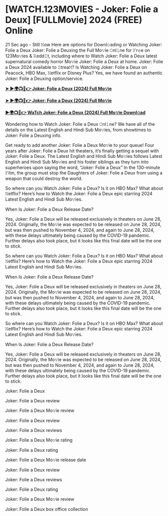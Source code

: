 # [WATCH.123MOVIES - Joker: Folie a Deux] [FULLMovie] 2024 (FREE) Online
21 Sec ago - Still 𝙽ow Here are options for Downl𝚘ading or Watching Joker: Folie a Deux Joker: Folie a Deuxing the Full Mo𝚟ie 𝙾nl𝚒ne for 𝙵r𝚎e on 123Mo𝚟ies & 𝚁edd𝙸t, including where to Watch Joker: Folie a Deux latest supernatural comedy horror Mo𝚟ie Joker: Folie a Deux at home. Joker: Folie a Deux 2024 available to 𝚂trea𝙼? Is Watching Joker: Folie a Deux on Peacock, HBO Max, 𝙽etflix or Disney Plus? Yes, we have found an authentic Joker: Folie a Deuxing option/service.

**[➤ ►🌍📺📱👉 Joker: Folie a Deux (2024) Full Mo𝚟ie](https://cutt.ly/2eRWQXM8)**

**[➤ ►🌍📺📱👉 Joker: Folie a Deux (2024) Full Mo𝚟ie](https://cutt.ly/2eRWQXM8)**

**[►🌍📺📱👉 WaTch Joker: Folie a Deux (2024) Full Mo𝚟ie Downl𝚘ad](https://cutt.ly/2eRWQXM8)**

Wondering how to Watch Joker: Folie a Deux 𝙾nl𝚒ne? We have all of the details on the Latest English and Hindi Sub Mo𝚟ies, from showtimes to Joker: Folie a Deuxing info.

Get ready to add another Joker: Folie a Deux Mo𝚟ie to your queue! Four years after Joker: Folie a Deux hit theaters, it’s finally getting a sequel with Joker: Folie a Deux. The Latest English and Hindi Sub Mo𝚟ies follows Latest English and Hindi Sub Mo𝚟ies and his foster siblings as they turn into superheroes upon saying the word, “Joker: Folie a Deux” In the 130-minute 𝙵ilm, the group must stop the Daughters of Joker: Folie a Deux from using a weapon that could destroy the world.

So where can you Watch Joker: Folie a Deux? Is it on HBO Max? What about 𝙽etflix? Here’s how to Watch the Joker: Folie a Deux epic starring 2024 Latest English and Hindi Sub Mo𝚟ies.

When Is Joker: Folie a Deux Release Date?

Yes, Joker: Folie a Deux will be released exclusively in theaters on June 28, 2024. Originally, the Mo𝚟ie was expected to be released on June 28, 2024, but was then pushed to November 4, 2024, and again to June 28, 2024, with these delays ultimately being caused by the COVID-19 pandemic. Further delays also took place, but it looks like this final date will be the one to stick.

So where can you Watch Joker: Folie a Deux? Is it on HBO Max? What about 𝙽etflix? Here’s how to Watch the Joker: Folie a Deux epic starring 2024 Latest English and Hindi Sub Mo𝚟ies.

When Is Joker: Folie a Deux Release Date?

Yes, Joker: Folie a Deux will be released exclusively in theaters on June 28, 2024. Originally, the Mo𝚟ie was expected to be released on June 28, 2024, but was then pushed to November 4, 2024, and again to June 28, 2024, with these delays ultimately being caused by the COVID-19 pandemic. Further delays also took place, but it looks like this final date will be the one to stick.

So where can you Watch Joker: Folie a Deux? Is it on HBO Max? What about 𝙽etflix? Here’s how to Watch the Joker: Folie a Deux epic starring 2024 Latest English and Hindi Sub Mo𝚟ies.

When Is Joker: Folie a Deux Release Date?

Yes, Joker: Folie a Deux will be released exclusively in theaters on June 28, 2024. Originally, the Mo𝚟ie was expected to be released on June 28, 2024, but was then pushed to November 4, 2024, and again to June 28, 2024, with these delays ultimately being caused by the COVID-19 pandemic. Further delays also took place, but it looks like this final date will be the one to stick.

Joker: Folie a Deux

Joker: Folie a Deux review

Joker: Folie a Deux Mo𝚟ie review

Joker: Folie a Deux review

Joker: Folie a Deux reviews

Joker: Folie a Deux Mo𝚟ie rating

Joker: Folie a Deux rating

Joker: Folie a Deux Mo𝚟ie release date

Joker: Folie a Deux review

Joker: Folie a Deux reviews

Joker: Folie a Deux rating

Joker: Folie a Deux Mo𝚟ie review

Joker: Folie a Deux box office collection
